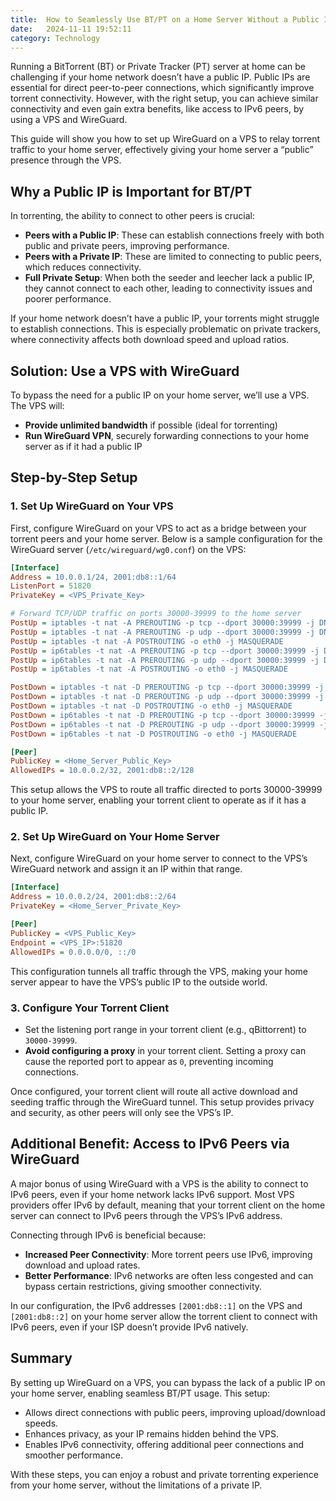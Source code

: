 ```yaml
---
title:  How to Seamlessly Use BT/PT on a Home Server Without a Public IP: A Guide with WireGuard and VPS
date:   2024-11-11 19:52:11
category: Technology
---
```


Running a BitTorrent (BT) or Private Tracker (PT) server at home can be challenging if your home network doesn’t have a public IP. Public IPs are essential for direct peer-to-peer connections, which significantly improve torrent connectivity. However, with the right setup, you can achieve similar connectivity and even gain extra benefits, like access to IPv6 peers, by using a VPS and WireGuard.

This guide will show you how to set up WireGuard on a VPS to relay torrent traffic to your home server, effectively giving your home server a “public” presence through the VPS.

## Why a Public IP is Important for BT/PT

In torrenting, the ability to connect to other peers is crucial:
- **Peers with a Public IP**: These can establish connections freely with both public and private peers, improving performance.
- **Peers with a Private IP**: These are limited to connecting to public peers, which reduces connectivity.
- **Full Private Setup**: When both the seeder and leecher lack a public IP, they cannot connect to each other, leading to connectivity issues and poorer performance.

If your home network doesn’t have a public IP, your torrents might struggle to establish connections. This is especially problematic on private trackers, where connectivity affects both download speed and upload ratios.

## Solution: Use a VPS with WireGuard

To bypass the need for a public IP on your home server, we’ll use a VPS. The VPS will:
- **Provide unlimited bandwidth** if possible (ideal for torrenting)
- **Run WireGuard VPN**, securely forwarding connections to your home server as if it had a public IP

## Step-by-Step Setup

### 1. Set Up WireGuard on Your VPS

First, configure WireGuard on your VPS to act as a bridge between your torrent peers and your home server. Below is a sample configuration for the WireGuard server (`/etc/wireguard/wg0.conf`) on the VPS:

```ini
[Interface]
Address = 10.0.0.1/24, 2001:db8::1/64
ListenPort = 51820
PrivateKey = <VPS_Private_Key>

# Forward TCP/UDP traffic on ports 30000-39999 to the home server
PostUp = iptables -t nat -A PREROUTING -p tcp --dport 30000:39999 -j DNAT --to-destination 10.0.0.2
PostUp = iptables -t nat -A PREROUTING -p udp --dport 30000:39999 -j DNAT --to-destination 10.0.0.2
PostUp = iptables -t nat -A POSTROUTING -o eth0 -j MASQUERADE
PostUp = ip6tables -t nat -A PREROUTING -p tcp --dport 30000:39999 -j DNAT --to-destination [2001:db8::2]
PostUp = ip6tables -t nat -A PREROUTING -p udp --dport 30000:39999 -j DNAT --to-destination [2001:db8::2]
PostUp = ip6tables -t nat -A POSTROUTING -o eth0 -j MASQUERADE

PostDown = iptables -t nat -D PREROUTING -p tcp --dport 30000:39999 -j DNAT --to-destination 10.0.0.2
PostDown = iptables -t nat -D PREROUTING -p udp --dport 30000:39999 -j DNAT --to-destination 10.0.0.2
PostDown = iptables -t nat -D POSTROUTING -o eth0 -j MASQUERADE
PostDown = ip6tables -t nat -D PREROUTING -p tcp --dport 30000:39999 -j DNAT --to-destination [2001:db8::2]
PostDown = ip6tables -t nat -D PREROUTING -p udp --dport 30000:39999 -j DNAT --to-destination [2001:db8::2]
PostDown = ip6tables -t nat -D POSTROUTING -o eth0 -j MASQUERADE

[Peer]
PublicKey = <Home_Server_Public_Key>
AllowedIPs = 10.0.0.2/32, 2001:db8::2/128
```

This setup allows the VPS to route all traffic directed to ports 30000-39999 to your home server, enabling your torrent client to operate as if it has a public IP.

### 2. Set Up WireGuard on Your Home Server

Next, configure WireGuard on your home server to connect to the VPS’s WireGuard network and assign it an IP within that range.

```ini
[Interface]
Address = 10.0.0.2/24, 2001:db8::2/64
PrivateKey = <Home_Server_Private_Key>

[Peer]
PublicKey = <VPS_Public_Key>
Endpoint = <VPS_IP>:51820
AllowedIPs = 0.0.0.0/0, ::/0
```

This configuration tunnels all traffic through the VPS, making your home server appear to have the VPS’s public IP to the outside world.

### 3. Configure Your Torrent Client

- Set the listening port range in your torrent client (e.g., qBittorrent) to `30000-39999`.
- **Avoid configuring a proxy** in your torrent client. Setting a proxy can cause the reported port to appear as `0`, preventing incoming connections.

Once configured, your torrent client will route all active download and seeding traffic through the WireGuard tunnel. This setup provides privacy and security, as other peers will only see the VPS’s IP.

## Additional Benefit: Access to IPv6 Peers via WireGuard

A major bonus of using WireGuard with a VPS is the ability to connect to IPv6 peers, even if your home network lacks IPv6 support. Most VPS providers offer IPv6 by default, meaning that your torrent client on the home server can connect to IPv6 peers through the VPS’s IPv6 address.

Connecting through IPv6 is beneficial because:
- **Increased Peer Connectivity**: More torrent peers use IPv6, improving download and upload rates.
- **Better Performance**: IPv6 networks are often less congested and can bypass certain restrictions, giving smoother connectivity.

In our configuration, the IPv6 addresses `[2001:db8::1]` on the VPS and `[2001:db8::2]` on your home server allow the torrent client to connect with IPv6 peers, even if your ISP doesn’t provide IPv6 natively.

## Summary

By setting up WireGuard on a VPS, you can bypass the lack of a public IP on your home server, enabling seamless BT/PT usage. This setup:
- Allows direct connections with public peers, improving upload/download speeds.
- Enhances privacy, as your IP remains hidden behind the VPS.
- Enables IPv6 connectivity, offering additional peer connections and smoother performance.

With these steps, you can enjoy a robust and private torrenting experience from your home server, without the limitations of a private IP.